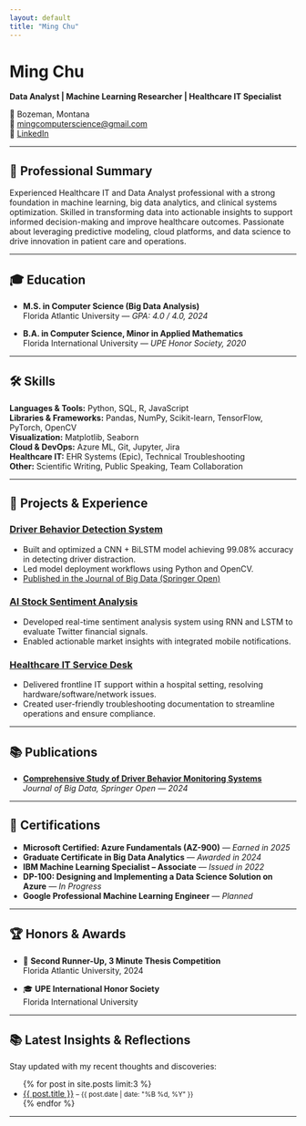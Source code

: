 ```yaml
---
layout: default
title: "Ming Chu"
---
```


# Ming Chu  
**Data Analyst | Machine Learning Researcher | Healthcare IT Specialist**

📍 Bozeman, Montana  
📧 [mingcomputerscience@gmail.com](mailto:mingcomputerscience@gmail.com)  
🔗 [LinkedIn](https://www.linkedin.com/in/ming-ai)

---

## 🧠 Professional Summary

Experienced Healthcare IT and Data Analyst professional with a strong foundation in machine learning, big data analytics, and clinical systems optimization. Skilled in transforming data into actionable insights to support informed decision-making and improve healthcare outcomes. Passionate about leveraging predictive modeling, cloud platforms, and data science to drive innovation in patient care and operations.

---

## 🎓 Education

- **M.S. in Computer Science (Big Data Analysis)**  
  Florida Atlantic University — *GPA: 4.0 / 4.0, 2024*

- **B.A. in Computer Science, Minor in Applied Mathematics**  
  Florida International University — *UPE Honor Society, 2020*

---

## 🛠️ Skills

**Languages & Tools:** Python, SQL, R, JavaScript  
**Libraries & Frameworks:** Pandas, NumPy, Scikit-learn, TensorFlow, PyTorch, OpenCV  
**Visualization:** Matplotlib, Seaborn  
**Cloud & DevOps:** Azure ML, Git, Jupyter, Jira  
**Healthcare IT:** EHR Systems (Epic), Technical Troubleshooting  
**Other:** Scientific Writing, Public Speaking, Team Collaboration

---

## 💼 Projects & Experience

### [Driver Behavior Detection System](projects/driver_behavior_detection.md)
- Built and optimized a CNN + BiLSTM model achieving 99.08% accuracy in detecting driver distraction.
- Led model deployment workflows using Python and OpenCV.
- [Published in the Journal of Big Data (Springer Open)](https://doi.org/10.1186/s40537-024-00890-0)

### [AI Stock Sentiment Analysis](projects/ai_stock_sentiment_analysis.md)
- Developed real-time sentiment analysis system using RNN and LSTM to evaluate Twitter financial signals.
- Enabled actionable market insights with integrated mobile notifications.

### [Healthcare IT Service Desk](projects/healthcare_it_service_desk.md)
- Delivered frontline IT support within a hospital setting, resolving hardware/software/network issues.
- Created user-friendly troubleshooting documentation to streamline operations and ensure compliance.

---

## 📚 Publications

- [**Comprehensive Study of Driver Behavior Monitoring Systems**](https://doi.org/10.1186/s40537-024-00890-0)  
  *Journal of Big Data, Springer Open — 2024*

---

## 🧾 Certifications

- **Microsoft Certified: Azure Fundamentals (AZ-900)** — *Earned in 2025*  
- **Graduate Certificate in Big Data Analytics** — *Awarded in 2024*  
- **IBM Machine Learning Specialist – Associate** — *Issued in 2022*  
- **DP-100: Designing and Implementing a Data Science Solution on Azure** — *In Progress*  
- **Google Professional Machine Learning Engineer** — *Planned*

---

## 🏆 Honors & Awards

- 🥉 **Second Runner-Up, 3 Minute Thesis Competition**  
  Florida Atlantic University, 2024  

- 🎓 **UPE International Honor Society**  
  Florida International University

---

## 📚 Latest Insights & Reflections

Stay updated with my recent thoughts and discoveries:

<ul>
  {% for post in site.posts limit:3 %}
    <li>
      <a href="{{ post.url }}">{{ post.title }}</a> 
      <small>– {{ post.date | date: "%B %d, %Y" }}</small>
    </li>
  {% endfor %}
</ul>

---

